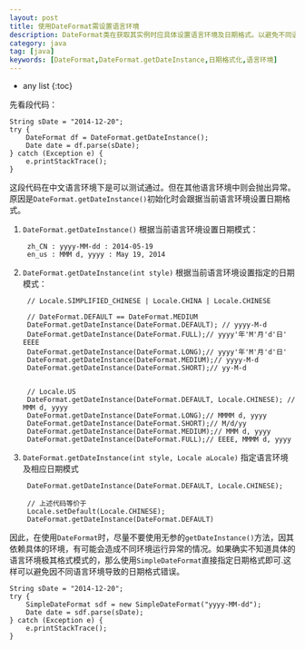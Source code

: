 ```yaml
---
layout: post
title: 使用DateFormat需设置语言环境
description: DateFormat类在获取其实例时应具体设置语言环境及日期格式。以避免不同语言环境发生解析错误的问题出现。
category: java
tag: [java]
keywords: [DateFormat,DateFormat.getDateInstance,日期格式化,语言环境]
---
```

* any list
{:toc}

先看段代码：

    String sDate = "2014-12-20";
    try {
        DateFormat df = DateFormat.getDateInstance();
        Date date = df.parse(sDate);
    } catch (Exception e) {
        e.printStackTrace();
    }

这段代码在中文语言环境下是可以测试通过。但在其他语言环境中则会抛出异常。原因是`DateFormat.getDateInstance()`初始化时会跟据当前语言环境设置日期格式。


1. `DateFormat.getDateInstance()` 根据当前语言环境设置日期模式：

        zh_CN : yyyy-MM-dd : 2014-05-19
        en_us : MMM d, yyyy : May 19, 2014


2. `DateFormat.getDateInstance(int style)` 根据当前语言环境设置指定的日期模式：

        // Locale.SIMPLIFIED_CHINESE | Locale.CHINA | Locale.CHINESE

        // DateFormat.DEFAULT == DateFormat.MEDIUM
        DateFormat.getDateInstance(DateFormat.DEFAULT); // yyyy-M-d
        DateFormat.getDateInstance(DateFormat.FULL);// yyyy'年'M'月'd'日' EEEE
        DateFormat.getDateInstance(DateFormat.LONG);// yyyy'年'M'月'd'日'
        DateFormat.getDateInstance(DateFormat.MEDIUM);// yyyy-M-d
        DateFormat.getDateInstance(DateFormat.SHORT);// yy-M-d


        // Locale.US
        DateFormat.getDateInstance(DateFormat.DEFAULT, Locale.CHINESE); // MMM d, yyyy
        DateFormat.getDateInstance(DateFormat.LONG);// MMMM d, yyyy
        DateFormat.getDateInstance(DateFormat.SHORT);// M/d/yy
        DateFormat.getDateInstance(DateFormat.MEDIUM);// MMM d, yyyy
        DateFormat.getDateInstance(DateFormat.FULL);// EEEE, MMMM d, yyyy


3. `DateFormat.getDateInstance(int style, Locale aLocale)` 指定语言环境及相应日期模式

        DateFormat.getDateInstance(DateFormat.DEFAULT, Locale.CHINESE);

        // 上述代码等价于
        Locale.setDefault(Locale.CHINESE);
        DateFormat.getDateInstance(DateFormat.DEFAULT)


因此，在使用`DateFormat`时，尽量不要使用无参的`getDateInstance()`方法，因其依赖具体的环境，有可能会造成不同环境运行异常的情况。如果确实不知道具体的语言环境极其格式模式的，那么使用`SimpleDateFormat`直接指定日期格式即可.这样可以避免因不同语言环境导致的日期格式错误。

    String sDate = "2014-12-20";
    try {
        SimpleDateFormat sdf = new SimpleDateFormat("yyyy-MM-dd");
        Date date = sdf.parse(sDate);
    } catch (Exception e) {
        e.printStackTrace();
    }
